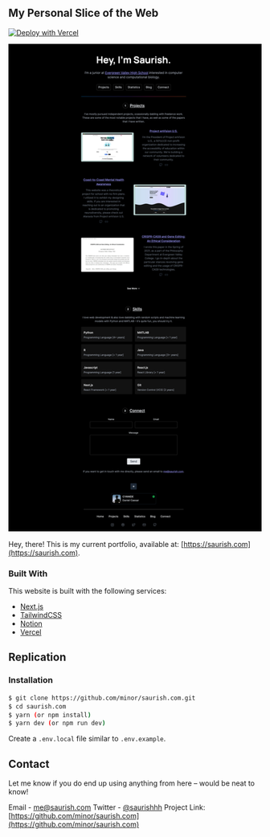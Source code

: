 ## My Personal Slice of the Web

[![Deploy with Vercel](https://vercel.com/button)](https://vercel.com/new/git/external?repository-url=https%3A%2F%2Fgithub.com%2Fminor%2Fsaurish.com)

![Home Page](/.github/home.png?raw=true 'Home Page')

Hey, there! This is my current portfolio, available at: [https://saurish.com](https://saurish.com).

### Built With

This website is built with the following services:

- [Next.js](https://nextjs.org)
- [TailwindCSS](https://tailwindcss.com)
- [Notion](https://notion.so)
- [Vercel](https://vercel.com)

## Replication

### Installation

```bash
$ git clone https://github.com/minor/saurish.com.git
$ cd saurish.com
$ yarn (or npm install)
$ yarn dev (or npm run dev)
```

Create a `.env.local` file similar to `.env.example`.

## Contact

Let me know if you do end up using anything from here – would be neat to know!

Email - [me@saurish.com](mailto:me@saurish.com)
Twitter - [@saurishhh](https://twitter.com/saurishhh)
Project Link: [https://github.com/minor/saurish.com](https://github.com/minor/saurish.com)
